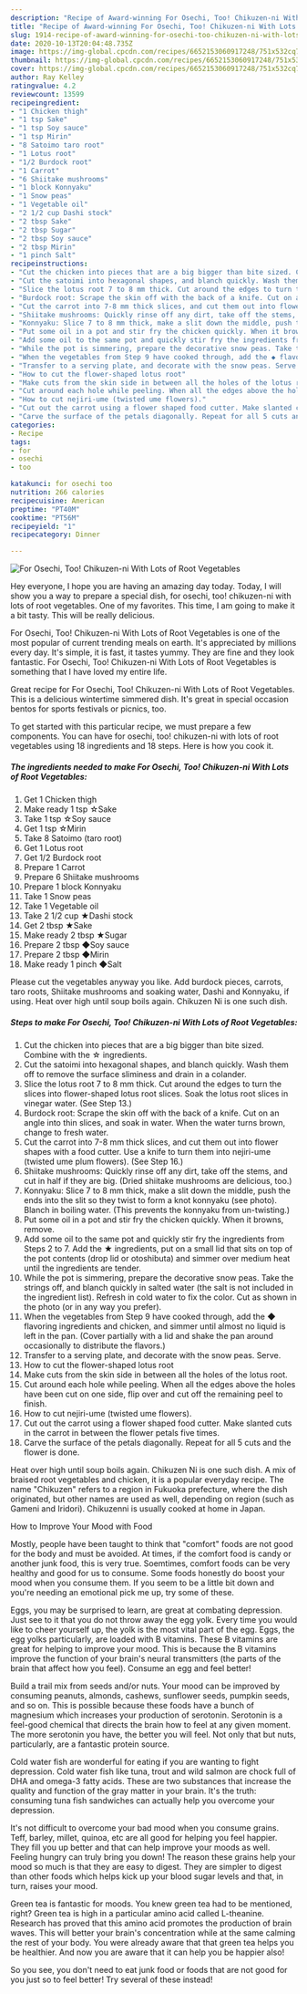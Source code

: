 ```yaml
---
description: "Recipe of Award-winning For Osechi, Too! Chikuzen-ni With Lots of Root Vegetables"
title: "Recipe of Award-winning For Osechi, Too! Chikuzen-ni With Lots of Root Vegetables"
slug: 1914-recipe-of-award-winning-for-osechi-too-chikuzen-ni-with-lots-of-root-vegetables
date: 2020-10-13T20:04:48.735Z
image: https://img-global.cpcdn.com/recipes/6652153060917248/751x532cq70/for-osechi-too-chikuzen-ni-with-lots-of-root-vegetables-recipe-main-photo.jpg
thumbnail: https://img-global.cpcdn.com/recipes/6652153060917248/751x532cq70/for-osechi-too-chikuzen-ni-with-lots-of-root-vegetables-recipe-main-photo.jpg
cover: https://img-global.cpcdn.com/recipes/6652153060917248/751x532cq70/for-osechi-too-chikuzen-ni-with-lots-of-root-vegetables-recipe-main-photo.jpg
author: Ray Kelley
ratingvalue: 4.2
reviewcount: 13599
recipeingredient:
- "1 Chicken thigh"
- "1 tsp Sake"
- "1 tsp Soy sauce"
- "1 tsp Mirin"
- "8 Satoimo taro root"
- "1 Lotus root"
- "1/2 Burdock root"
- "1 Carrot"
- "6 Shiitake mushrooms"
- "1 block Konnyaku"
- "1 Snow peas"
- "1 Vegetable oil"
- "2 1/2 cup Dashi stock"
- "2 tbsp Sake"
- "2 tbsp Sugar"
- "2 tbsp Soy sauce"
- "2 tbsp Mirin"
- "1 pinch Salt"
recipeinstructions:
- "Cut the chicken into pieces that are a big bigger than bite sized. Combine with the ☆ ingredients."
- "Cut the satoimi into hexagonal shapes, and blanch quickly. Wash them off to remove the surface sliminess and drain in a colander."
- "Slice the lotus root 7 to 8 mm thick. Cut around the edges to turn the slices into flower-shaped lotus root slices. Soak the lotus root slices in vinegar water. (See Step 13.)"
- "Burdock root: Scrape the skin off with the back of a knife. Cut on an angle into thin slices, and soak in water. When the water turns brown, change to fresh water."
- "Cut the carrot into 7-8 mm thick slices, and cut them out into flower shapes with a food cutter. Use a knife to turn them into nejiri-ume (twisted ume plum flowers). (See Step 16.)"
- "Shiitake mushrooms: Quickly rinse off any dirt, take off the stems, and cut in half if they are big. (Dried shiitake mushrooms are delicious, too.)"
- "Konnyaku: Slice 7 to 8 mm thick, make a slit down the middle, push the ends into the slit so they twist to form a knot konnyaku (see photo). Blanch in boiling water. (This prevents the konnyaku from un-twisting.)"
- "Put some oil in a pot and stir fry the chicken quickly. When it browns, remove."
- "Add some oil to the same pot and quickly stir fry the ingredients from Steps 2 to 7. Add the ★ ingredients, put on a small lid that sits on top of the pot contents (drop lid or otoshibuta) and simmer over medium heat until the ingredients are tender."
- "While the pot is simmering, prepare the decorative snow peas. Take the strings off, and blanch quickly in salted water (the salt is not included in the ingredient list). Refresh in cold water to fix the color. Cut as shown in the photo (or in any way you prefer)."
- "When the vegetables from Step 9 have cooked through, add the ◆ flavoring ingredients and chicken, and simmer until almost no liquid is left in the pan. (Cover partially with a lid and shake the pan around occasionally to distribute the flavors.)"
- "Transfer to a serving plate, and decorate with the snow peas. Serve."
- "How to cut the flower-shaped lotus root"
- "Make cuts from the skin side in between all the holes of the lotus root."
- "Cut around each hole while peeling. When all the edges above the holes have been cut on one side, flip over and cut off the remaining peel to finish."
- "How to cut nejiri-ume (twisted ume flowers)."
- "Cut out the carrot using a flower shaped food cutter. Make slanted cuts in the carrot in between the flower petals five times."
- "Carve the surface of the petals diagonally. Repeat for all 5 cuts and the flower is done."
categories:
- Recipe
tags:
- for
- osechi
- too

katakunci: for osechi too 
nutrition: 266 calories
recipecuisine: American
preptime: "PT40M"
cooktime: "PT56M"
recipeyield: "1"
recipecategory: Dinner

---
```



![For Osechi, Too! Chikuzen-ni With Lots of Root Vegetables](https://img-global.cpcdn.com/recipes/6652153060917248/751x532cq70/for-osechi-too-chikuzen-ni-with-lots-of-root-vegetables-recipe-main-photo.jpg)

Hey everyone, I hope you are having an amazing day today. Today, I will show you a way to prepare a special dish, for osechi, too! chikuzen-ni with lots of root vegetables. One of my favorites. This time, I am going to make it a bit tasty. This will be really delicious.

For Osechi, Too! Chikuzen-ni With Lots of Root Vegetables is one of the most popular of current trending meals on earth. It's appreciated by millions every day. It's simple, it is fast, it tastes yummy. They are fine and they look fantastic. For Osechi, Too! Chikuzen-ni With Lots of Root Vegetables is something that I have loved my entire life.

Great recipe for For Osechi, Too! Chikuzen-ni With Lots of Root Vegetables. This is a delicious wintertime simmered dish. It&#39;s great in special occasion bentos for sports festivals or picnics, too.


To get started with this particular recipe, we must prepare a few components. You can have for osechi, too! chikuzen-ni with lots of root vegetables using 18 ingredients and 18 steps. Here is how you cook it.

<!--inarticleads1-->

##### The ingredients needed to make For Osechi, Too! Chikuzen-ni With Lots of Root Vegetables:

1. Get 1 Chicken thigh
1. Make ready 1 tsp ☆Sake
1. Take 1 tsp ☆Soy sauce
1. Get 1 tsp ☆Mirin
1. Take 8 Satoimo (taro root)
1. Get 1 Lotus root
1. Get 1/2 Burdock root
1. Prepare 1 Carrot
1. Prepare 6 Shiitake mushrooms
1. Prepare 1 block Konnyaku
1. Take 1 Snow peas
1. Take 1 Vegetable oil
1. Take 2 1/2 cup ★Dashi stock
1. Get 2 tbsp ★Sake
1. Make ready 2 tbsp ★Sugar
1. Prepare 2 tbsp ◆Soy sauce
1. Prepare 2 tbsp ◆Mirin
1. Make ready 1 pinch ◆Salt


Please cut the vegetables anyway you like. Add burdock pieces, carrots, taro roots, Shiitake mushrooms and soaking water, Dashi and Konnyaku, if using. Heat over high until soup boils again. Chikuzen Ni is one such dish. 

<!--inarticleads2-->

##### Steps to make For Osechi, Too! Chikuzen-ni With Lots of Root Vegetables:

1. Cut the chicken into pieces that are a big bigger than bite sized. Combine with the ☆ ingredients.
1. Cut the satoimi into hexagonal shapes, and blanch quickly. Wash them off to remove the surface sliminess and drain in a colander.
1. Slice the lotus root 7 to 8 mm thick. Cut around the edges to turn the slices into flower-shaped lotus root slices. Soak the lotus root slices in vinegar water. (See Step 13.)
1. Burdock root: Scrape the skin off with the back of a knife. Cut on an angle into thin slices, and soak in water. When the water turns brown, change to fresh water.
1. Cut the carrot into 7-8 mm thick slices, and cut them out into flower shapes with a food cutter. Use a knife to turn them into nejiri-ume (twisted ume plum flowers). (See Step 16.)
1. Shiitake mushrooms: Quickly rinse off any dirt, take off the stems, and cut in half if they are big. (Dried shiitake mushrooms are delicious, too.)
1. Konnyaku: Slice 7 to 8 mm thick, make a slit down the middle, push the ends into the slit so they twist to form a knot konnyaku (see photo). Blanch in boiling water. (This prevents the konnyaku from un-twisting.)
1. Put some oil in a pot and stir fry the chicken quickly. When it browns, remove.
1. Add some oil to the same pot and quickly stir fry the ingredients from Steps 2 to 7. Add the ★ ingredients, put on a small lid that sits on top of the pot contents (drop lid or otoshibuta) and simmer over medium heat until the ingredients are tender.
1. While the pot is simmering, prepare the decorative snow peas. Take the strings off, and blanch quickly in salted water (the salt is not included in the ingredient list). Refresh in cold water to fix the color. Cut as shown in the photo (or in any way you prefer).
1. When the vegetables from Step 9 have cooked through, add the ◆ flavoring ingredients and chicken, and simmer until almost no liquid is left in the pan. (Cover partially with a lid and shake the pan around occasionally to distribute the flavors.)
1. Transfer to a serving plate, and decorate with the snow peas. Serve.
1. How to cut the flower-shaped lotus root
1. Make cuts from the skin side in between all the holes of the lotus root.
1. Cut around each hole while peeling. When all the edges above the holes have been cut on one side, flip over and cut off the remaining peel to finish.
1. How to cut nejiri-ume (twisted ume flowers).
1. Cut out the carrot using a flower shaped food cutter. Make slanted cuts in the carrot in between the flower petals five times.
1. Carve the surface of the petals diagonally. Repeat for all 5 cuts and the flower is done.


Heat over high until soup boils again. Chikuzen Ni is one such dish. A mix of braised root vegetables and chicken, it is a popular everyday recipe. The name &#34;Chikuzen&#34; refers to a region in Fukuoka prefecture, where the dish originated, but other names are used as well, depending on region (such as Gameni and Iridori). Chikuzenni is usually cooked at home in Japan. 

How to Improve Your Mood with Food


Mostly, people have been taught to think that "comfort" foods are not good for the body and must be avoided. At times, if the comfort food is candy or another junk food, this is very true. Soemtimes, comfort foods can be very healthy and good for us to consume. Some foods honestly do boost your mood when you consume them. If you seem to be a little bit down and you're needing an emotional pick me up, try some of these.

Eggs, you may be surprised to learn, are great at combating depression. Just see to it that you do not throw away the egg yolk. Every time you would like to cheer yourself up, the yolk is the most vital part of the egg. Eggs, the egg yolks particularly, are loaded with B vitamins. These B vitamins are great for helping to improve your mood. This is because the B vitamins improve the function of your brain's neural transmitters (the parts of the brain that affect how you feel). Consume an egg and feel better!

Build a trail mix from seeds and/or nuts. Your mood can be improved by consuming peanuts, almonds, cashews, sunflower seeds, pumpkin seeds, and so on. This is possible because these foods have a bunch of magnesium which increases your production of serotonin. Serotonin is a feel-good chemical that directs the brain how to feel at any given moment. The more serotonin you have, the better you will feel. Not only that but nuts, particularly, are a fantastic protein source.

Cold water fish are wonderful for eating if you are wanting to fight depression. Cold water fish like tuna, trout and wild salmon are chock full of DHA and omega-3 fatty acids. These are two substances that increase the quality and function of the gray matter in your brain. It's the truth: consuming tuna fish sandwiches can actually help you overcome your depression. 

It's not difficult to overcome your bad mood when you consume grains. Teff, barley, millet, quinoa, etc are all good for helping you feel happier. They fill you up better and that can help improve your moods as well. Feeling hungry can truly bring you down! The reason these grains help your mood so much is that they are easy to digest. They are simpler to digest than other foods which helps kick up your blood sugar levels and that, in turn, raises your mood.

Green tea is fantastic for moods. You knew green tea had to be mentioned, right? Green tea is high in a particular amino acid called L-theanine. Research has proved that this amino acid promotes the production of brain waves. This will better your brain's concentration while at the same calming the rest of your body. You were already aware that that green tea helps you be healthier. And now you are aware that it can help you be happier also!

So you see, you don't need to eat junk food or foods that are not good for you just so to feel better! Try several of these instead!

